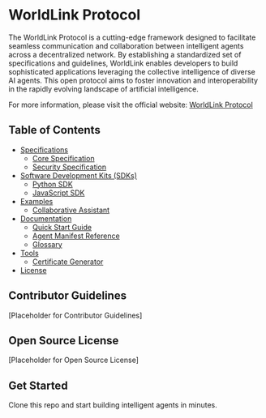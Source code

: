 # WorldLink Protocol

The WorldLink Protocol is a cutting-edge framework designed to facilitate seamless communication and collaboration between intelligent agents across a decentralized network. By establishing a standardized set of specifications and guidelines, WorldLink enables developers to build sophisticated applications leveraging the collective intelligence of diverse AI agents. This open protocol aims to foster innovation and interoperability in the rapidly evolving landscape of artificial intelligence.

For more information, please visit the official website: [WorldLink Protocol](https://worldlink.live)

## Table of Contents

* [Specifications](#specifications)
    * [Core Specification](specs/core/worldlink-spec.md)
    * [Security Specification](specs/security/gbp-sec.md)
* [Software Development Kits (SDKs)](#sdks)
    * [Python SDK](client-libraries/python/)
    * [JavaScript SDK](client-libraries/javascript/)
* [Examples](#examples)
    * [Collaborative Assistant](examples/collaborative-assistant/)
* [Documentation](#documentation)
    * [Quick Start Guide](docs/quickstart.md)
    * [Agent Manifest Reference](docs/agent-manifest-reference.md)
    * [Glossary](docs/glossary.md)
* [Tools](#tools)
    * [Certificate Generator](tools/certgen/)
* [License](LICENSE)

## Contributor Guidelines

[Placeholder for Contributor Guidelines]

## Open Source License

[Placeholder for Open Source License]

## Get Started

Clone this repo and start building intelligent agents in minutes.
